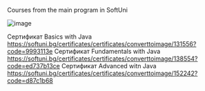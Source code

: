Courses from the main program in SoftUni

![image](https://user-images.githubusercontent.com/122736535/212719217-387dace8-ad5b-4112-bfb0-74fe7cb11870.png)

Сертификат Basics with Java
https://softuni.bg/certificates/certificates/converttoimage/131556?code=9993113e
Сертификат Fundamentals with Java
https://softuni.bg/certificates/certificates/converttoimage/138554?code=ed737b13се
Сертификат Advanced witn Java
https://softuni.bg/certificates/certificates/converttoimage/152242?code=d87c1b68
